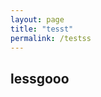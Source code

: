 ```yaml
---
layout: page
title: "tesst"
permalink: /testss
---
```


<link href="/hacker.css" rel="stylesheet">

## lessgooo
